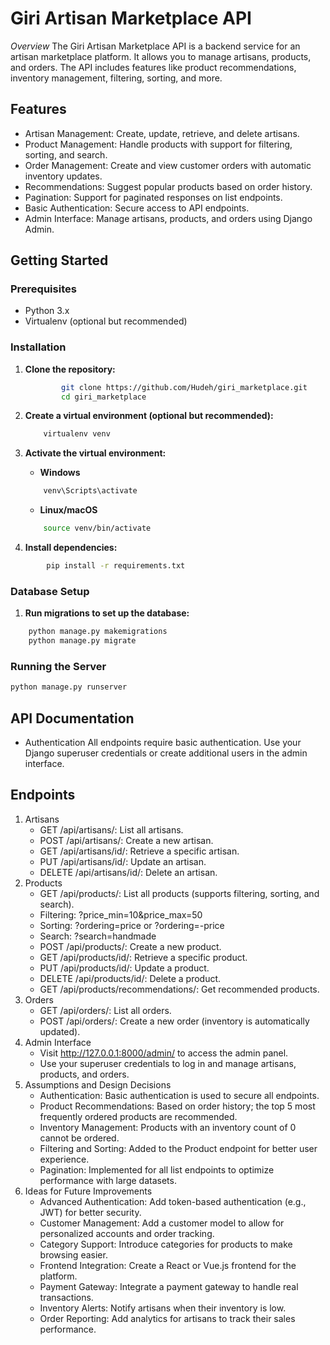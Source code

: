 # Giri Artisan Marketplace API

*Overview*
The Giri Artisan Marketplace API is a backend service for an artisan marketplace platform. It allows you to manage artisans, products, and orders. The API includes features like product recommendations, inventory management, filtering, sorting, and more.

## Features

- Artisan Management: Create, update, retrieve, and delete artisans.
- Product Management: Handle products with support for filtering, sorting, and search.
- Order Management: Create and view customer orders with automatic inventory updates.
- Recommendations: Suggest popular products based on order history.
- Pagination: Support for paginated responses on list endpoints.
- Basic Authentication: Secure access to API endpoints.
- Admin Interface: Manage artisans, products, and orders using Django Admin.

## Getting Started

### Prerequisites

- Python 3.x
- Virtualenv (optional but recommended)

### Installation

1. **Clone the repository:**

    ```bash
            git clone https://github.com/Hudeh/giri_marketplace.git
            cd giri_marketplace
    ```

2. **Create a virtual environment (optional but recommended):**

    ```bash
        virtualenv venv
    ```

3. **Activate the virtual environment:**

    - **Windows**

    ```bash
        venv\Scripts\activate
    ```

    - **Linux/macOS**

    ```bash
        source venv/bin/activate
    ```

4. **Install dependencies:**

```bash
        pip install -r requirements.txt
```

### Database Setup

1. **Run migrations to set up the database:**

```bash
    python manage.py makemigrations
    python manage.py migrate
```

### Running the Server

```bash
python manage.py runserver
```

## API Documentation

- Authentication
    All endpoints require basic authentication. Use your Django superuser credentials or create additional users in the admin interface.

## Endpoints

1. Artisans
    - GET /api/artisans/: List all artisans.
    - POST /api/artisans/: Create a new artisan.
    - GET /api/artisans/id/: Retrieve a specific artisan.
    - PUT /api/artisans/id/: Update an artisan.
    - DELETE /api/artisans/id/: Delete an artisan.
2. Products
    - GET /api/products/: List all products (supports filtering, sorting, and search).
    - Filtering: ?price_min=10&price_max=50
    - Sorting: ?ordering=price or ?ordering=-price
    - Search: ?search=handmade
    - POST /api/products/: Create a new product.
    - GET /api/products/id/: Retrieve a specific product.
    - PUT /api/products/id/: Update a product.
    - DELETE /api/products/id/: Delete a product.
    - GET /api/products/recommendations/: Get recommended products.
3. Orders
    - GET /api/orders/: List all orders.
    - POST /api/orders/: Create a new order (inventory is automatically updated).
4. Admin Interface
    - Visit <http://127.0.0.1:8000/admin/> to access the admin panel.
    - Use your superuser credentials to log in and manage artisans, products, and orders.
5. Assumptions and Design Decisions
    - Authentication: Basic authentication is used to secure all endpoints.
    - Product Recommendations: Based on order history; the top 5 most frequently ordered products are recommended.
    - Inventory Management: Products with an inventory count of 0 cannot be ordered.
    - Filtering and Sorting: Added to the Product endpoint for better user experience.
    - Pagination: Implemented for all list endpoints to optimize performance with large datasets.
6. Ideas for Future Improvements
    - Advanced Authentication: Add token-based authentication (e.g., JWT) for better security.
    - Customer Management: Add a customer model to allow for personalized accounts and order tracking.
    - Category Support: Introduce categories for products to make browsing easier.
    - Frontend Integration: Create a React or Vue.js frontend for the platform.
    - Payment Gateway: Integrate a payment gateway to handle real transactions.
    - Inventory Alerts: Notify artisans when their inventory is low.
    - Order Reporting: Add analytics for artisans to track their sales performance.
